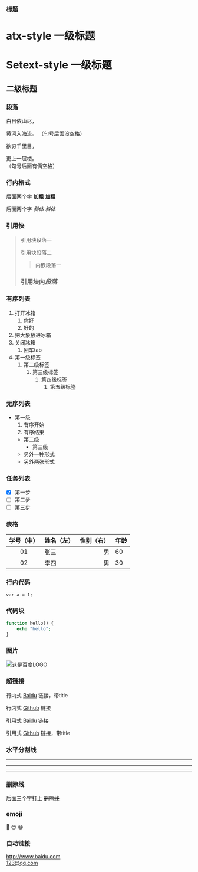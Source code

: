 ### 标题
# atx-style 一级标题
Setext-style 一级标题
===
二级标题
---

### 段落
白日依山尽，

黄河入海流。
（句号后面没空格）

欲穷千里目，

更上一层楼。  
（句号后面有俩空格）

### 行内格式
后面两个字 **加粗** __加粗__

后面两个字 *斜体* _斜体_

### 引用快
> 引用块段落一
> 
> 引用块段落二
>> 内嵌段落一
>
> ### 引用块内*段落*

### 有序列表
1. 打开冰箱
   1. 你好
   2. 好的
2. 把大象放进冰箱
3. 关闭冰箱
   1. 回车tab
4. 第一级标签
   1. 第二级标签
      1. 第三级标签
         1. 第四级标签
            1. 第五级标签

### 无序列表
- 第一级
  1. 有序开始
  2. 有序结束
  - 第二级
    - 第三级
  * 另外一种形式
  + 另外两张形式

### 任务列表
- [x] 第一步
- [ ] 第二步
- [ ] 第三步

### 表格
|学号（中）|姓名（左）|性别（右）|年龄|
|:---:|:---|---:|---|
|01|张三|男|60|
|02|李四|男|30|

### 行内代码
`var a = 1;`

### 代码块
```php
function hello() {
    echo "hello";
}
```

### 图片
![这是百度LOGO](https://www.baidu.com/img/flexible/logo/pc/result.png "baidu图片")

### 超链接
行内式 [Baidu](https://www.baidu.com "百度链接") 链接，带title

行内式 [Github](https://www.github.com) 链接

引用式 [Baidu][1] 链接

引用式 [Github][2] 链接，带title

[1]: https://www.baidu.com
[2]: https://www.github.com "github链接"

### 水平分割线
***
---
- - -

### 删除线
后面三个字打上 ~~删除线~~

### emoji
:camel: :blush: :smile:

### 自动链接
<http://www.baidu.com>  
<123@qq.com>
